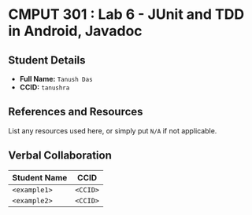 # CMPUT 301 : Lab 6 - JUnit and TDD in Android, Javadoc

## Student Details

- **Full Name:** `Tanush Das`
- **CCID:** `tanushra`

## References and Resources

List any resources used here, or simply put `N/A` if not applicable.

## Verbal Collaboration

| Student Name | CCID     |
| ------------ | -------- |
| `<example1>` | `<CCID>` |
| `<example2>` | `<CCID>` |
